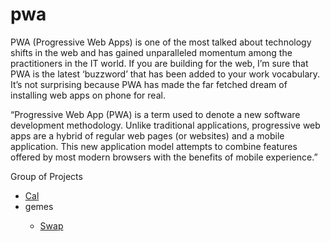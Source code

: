 # pwa


PWA (Progressive Web Apps) is one of the most talked about technology shifts in the web and has gained unparalleled momentum among the practitioners in the IT world. If you are building for the web, I’m sure that PWA is the latest ‘buzzword’ that has been added to your work vocabulary. It’s not surprising because PWA has made the far fetched dream of installing web apps on phone for real.


“Progressive Web App (PWA) is a term used to denote a new software development methodology. Unlike traditional applications, progressive web apps are a hybrid of regular web pages (or websites) and a mobile application. This new application model attempts to combine features offered by most modern browsers with the benefits of mobile experience.”

Group of Projects

<ul>
<li><a href="https://santoshge-reddy.github.io/pwa/cal/">Cal</a></li>
<li>gemes</li>
<ul>
  <li><a href="https://santoshge-reddy.github.io/pwa/games/swap/">Swap</a></li>
</ul>
</ul>
